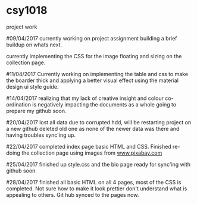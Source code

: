 # csy1018
project work




#09/04/2017
currently working on project assignment building a brief buildup on whats next.


currently implementing the CSS for the image floating and sizing on the collection page.


#11/04/2017
Currently working on implementing the table and css to make the boarder thick and applying a better visual effect using the material design ui style guide.

#14/04/2017
realizing that my lack of creative insight and colour co-ordination is negatively impacting the documents as a whole
going to prepare my github soon.


#20/04/2017
lost all data due to corrupted hdd, will be restarting project on a new github deleted old one as none of the newer data was there and having troubles sync'ing up.

#22/04/2017
completed index page basic HTML and CSS.
Finished re-doing the collection page using images from www.pixabay.com

#25/04/2017
finished up style.css and the bio page ready for sync'ing with github soon.

#28/04/2017
finished all basic HTML on all 4 pages, most of the CSS is completed.
Not sure how to make it look prettier don't understand what is appealing to others.
Git hub synced to the pages now.
